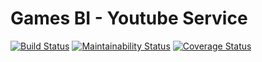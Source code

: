 # Games BI - Youtube Service

[![Build Status](https://travis-ci.org/fga-eps-mds/2018.2-GamesBI_YoutubeService.svg?branch=master)](https://travis-ci.org/fga-eps-mds/2018.2-GamesBI_YoutubeService)
[![Maintainability Status](https://api.codeclimate.com/v1/badges/8a807ceef5d7849ec474/maintainability)](https://codeclimate.com/github/fga-eps-mds/2018.2-GamesBI_YoutubeService/maintainability)
[![Coverage Status](https://coveralls.io/repos/github/fga-eps-mds/2018.2-GamesBI_YoutubeService/badge.svg?branch=master)](https://coveralls.io/github/fga-eps-mds/2018.2-GamesBI_YoutubeService?branch=master)
